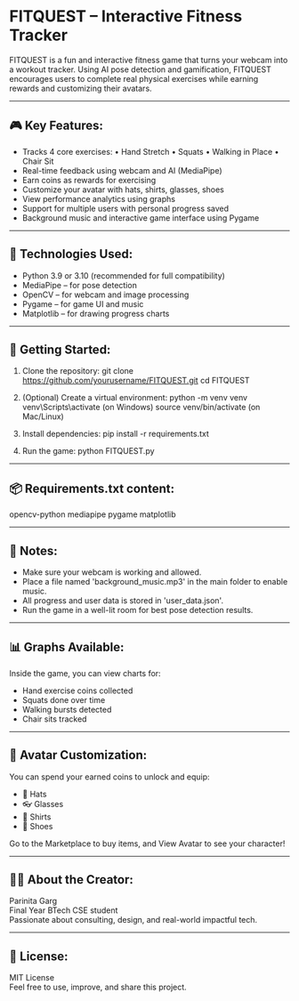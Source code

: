 FITQUEST – Interactive Fitness Tracker
===================================

FITQUEST is a fun and interactive fitness game that turns your webcam into a workout tracker.
Using AI pose detection and gamification, FITQUEST encourages users to complete real physical
exercises while earning rewards and customizing their avatars.

-----------------------------------
🎮 Key Features:
-----------------------------------
- Tracks 4 core exercises:
  • Hand Stretch
  • Squats
  • Walking in Place
  • Chair Sit
- Real-time feedback using webcam and AI (MediaPipe)
- Earn coins as rewards for exercising
- Customize your avatar with hats, shirts, glasses, shoes
- View performance analytics using graphs
- Support for multiple users with personal progress saved
- Background music and interactive game interface using Pygame

-----------------------------------
🧰 Technologies Used:
-----------------------------------
- Python 3.9 or 3.10 (recommended for full compatibility)
- MediaPipe – for pose detection
- OpenCV – for webcam and image processing
- Pygame – for game UI and music
- Matplotlib – for drawing progress charts

-----------------------------------
🚀 Getting Started:
-----------------------------------
1. Clone the repository:
   git clone https://github.com/yourusername/FITQUEST.git
   cd FITQUEST

2. (Optional) Create a virtual environment:
   python -m venv venv
   venv\Scripts\activate    (on Windows)
   source venv/bin/activate (on Mac/Linux)

3. Install dependencies:
   pip install -r requirements.txt

4. Run the game:
   python FITQUEST.py

-----------------------------------
📦 Requirements.txt content:
-----------------------------------
opencv-python
mediapipe
pygame
matplotlib

-----------------------------------
📝 Notes:
-----------------------------------
- Make sure your webcam is working and allowed.
- Place a file named 'background_music.mp3' in the main folder to enable music.
- All progress and user data is stored in 'user_data.json'.
- Run the game in a well-lit room for best pose detection results.

-----------------------------------
📊 Graphs Available:
-----------------------------------
Inside the game, you can view charts for:
- Hand exercise coins collected
- Squats done over time
- Walking bursts detected
- Chair sits tracked

-----------------------------------
🎨 Avatar Customization:
-----------------------------------
You can spend your earned coins to unlock and equip:
- 👒 Hats
- 👓 Glasses
- 👕 Shirts
- 👟 Shoes

Go to the Marketplace to buy items, and View Avatar to see your character!

-----------------------------------
👩‍💻 About the Creator:
-----------------------------------
Parinita Garg  
Final Year BTech CSE student  
Passionate about consulting, design, and real-world impactful tech.

-----------------------------------
📜 License:
-----------------------------------
MIT License  
Feel free to use, improve, and share this project.
